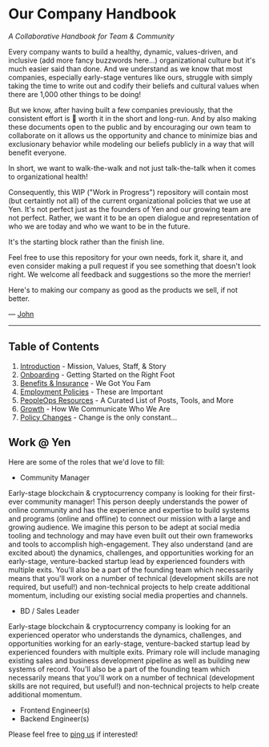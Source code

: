 # Our Company Handbook
*A Collaborative Handbook for Team & Community*

Every company wants to build a healthy, dynamic, values-driven, and inclusive (add more fancy buzzwords here...) organizational culture but it's much easier said than done. And we understand as we know that most companies, especially early-stage ventures like ours, struggle with simply taking the time to write out and codify their beliefs and cultural values when there are 1,000 other things to be doing!

But we know, after having built a few companies previously, that the consistent effort is :100: worth it in the short and long-run. And by also making these documents open to the public and by encouraging our own team to collaborate on it allows us the opportunity and chance to minimize bias and exclusionary behavior while modeling our beliefs publicly in a way that will benefit everyone.

In short, we want to walk-the-walk and not just talk-the-talk when it comes to organizational health!

Consequently, this WIP ("Work in Progress") repository will contain most (but certaintly not all) of the current organizational policies that we use at Yen. It's not perfect just as the founders of Yen and our growing team are not perfect. Rather, we want it to be an open dialogue and representation of who we are today and who we want to be in the future. 

It's the starting block rather than the finish line.

Feel free to use this repository for your own needs, fork it, share it, and even consider making a pull request if you see something that doesn't look right. We welcome all feedback and suggestions so the more the merrier!

Here's to making our company as good as the products we sell, if not better.

— [John](mailto:john@yen.io) 

***

## Table of Contents

1. [Introduction](https://github.com/yenio/handbook/blob/master/0-introduction.md) - Mission, Values, Staff, & Story
2. [Onboarding](https://github.com/yenio/handbook/blob/master/1-onboarding.md) - Getting Started on the Right Foot
3. [Benefits & Insurance](https://github.com/yenio/handbook/blob/master/2-benefits.md) - We Got You Fam
4. [Employment Policies](https://github.com/yenio/handbook/blob/master/3-employment.md) - These are Important
5. [PeopleOps Resources](https://github.com/yenio/handbook/blob/master/99-resources.md) - A Curated List of Posts, Tools, and More
6. [Growth](https://github.com/yenio/handbook/blob/master/4-growth.md) - How We Communicate Who We Are
7. [Policy Changes](https://github.com/yenio/handbook/blob/master/98-policy-changes.md) - Change is the only constant...

## Work @ Yen

Here are some of the roles that we'd love to fill:

- Community Manager

Early-stage blockchain & cryptocurrency company is looking for their first-ever community manager! This person deeply understands the power of online community and has the experience and expertise to build systems and programs (online and offline) to connect our mission with a large and growing audience. We imagine this person to be adept at social media tooling and technology and may have even built out their own frameworks and tools to accomplish high-engagement. They also understand (and are excited about) the dynamics, challenges, and opportunities working for an early-stage, venture-backed startup lead by experienced founders with multiple exits. You'll also be a part of the founding team which necessarily means that you'll work on a number of technical (development skills are not required, but useful!) and non-technical projects to help create additional momentum, including our existing social media properties and channels.

- BD / Sales Leader

Early-stage blockchain & cryptocurrency company is looking for an experienced operator who understands the dynamics, challenges, and opportunities working for an early-stage, venture-backed startup lead by experienced founders with multiple exits. Primary role will include managing existing sales and business development pipeline as well as building new systems of record. You'll also be a part of the founding team which necessarily means that you'll work on a number of technical (development skills are not required, but useful!) and non-technical projects to help create additional momentum.

- Frontend Engineer(s)
- Backend Engineer(s)

Please feel free to [ping us](mailto:john@yen.io) if interested!